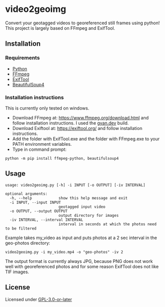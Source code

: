 # video2geoimg
Convert your geotagged videos to georeferenced still frames using python! This project is largely based on FFmpeg and ExifTool.

## Installation
### Requirements
- [Python](https://www.python)
- [FFmpeg](https://www.ffmpeg.org/) 
- [ExifTool](https://exiftool.org/)
- [BeautifulSoup4](https://www.crummy.com/software/BeautifulSoup/)

### Installation instructions 
This is currently only tested on windows.

- Download FFmpeg at: https://www.ffmpeg.org/download.html and follow installation instructions. 
I used the [gyan.dev](https://www.gyan.dev/ffmpeg/builds/) build.
- Download Exiftool at: https://exiftool.org/ and follow installation instructions.
- Add the folder with ExifTool.exe and the folder with FFmpeg.exe to your PATH environment variables. 
- Type in command prompt:

`python -m pip install ffmpeg-python, beautifulsoup4`

## Usage
```
usage: video2geoimg.py [-h] -i INPUT [-o OUTPUT] [-iv INTERVAL]

optional arguments:
  -h, --help            show this help message and exit
  -i INPUT, --input INPUT
                        geotagged input video
  -o OUTPUT, --output OUTPUT
                        output directory for images
  -iv INTERVAL, --interval INTERVAL
                        interval in seconds at which the photos need to be filtered
```
Example takes my_video as input and puts photos at a 2 sec interval in the geo-photos directory:

`video2geoimg.py -i my_video.mp4 -o "geo-photos" -iv 2`

The output format is currently always JPG, because PNG does not work well with georeferenced photos and for some reason ExifTool does not like TIF images.

## License
Licensed under [GPL-3.0-or-later](LICENSE)
